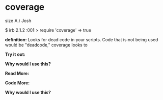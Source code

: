 # coverage

size A / Josh

$ irb
2.1.2 :001 > require 'coverage'
 => true 

**definition:**
Looks for dead code in your scripts. Code that is not being used would be "deadcode," coverage looks to 

**Try it out:**


**Why would I use this?**


**Read More:**


**Code More:**


**Why would I use this?**
